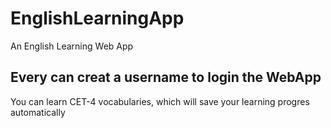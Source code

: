 # EnglishLearningApp
An English Learning Web App 
## Every can creat a username to login the WebApp
You can learn CET-4 vocabularies, which will save your learning progres automatically

